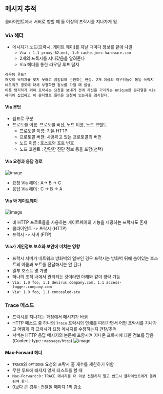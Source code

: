 ## 메시지 추적

클라이언트에서 서버로 향할 때 둘 이상의 프락시를 지나가게 됨

### Via 헤더

- 메시지가 노드(프락시, 게이트 웨이)를 지날 때마다 정보를 끝에 나열
  - `Via : 1.1 proxy-62.net, 1.0 cache.joes-hardware.com`
  - 2개의 프록시를 지나갔음을 알려준다
  - Via 헤더를 통한 라우팅 루프 탐지
``` 
라우팅 루프? 
패킷이 목적지를 찾지 못하고 끊임없이 순환하는 현상. 2개 이상의 라우터들이 동일 목적지 네트워크 경로에 대해 부정확한 정보를 가질 때 발생.
이를 탐지하기 위해 프락시는 요청을 보내기 전에 자신을 가리키는 unique한 문자열을 via 헤더에 삽입하고 이 문자열로 들어온 요청이 있는지를 검사한다.
```

#### Via 문법

- 쉼표로 구분
- 프로토콜 이름. 프로토콜 버전, 노드 이름, 노드 코멘트
  - 프로토콜 이름: 기본 HTTP
  - 프로토콜 버전: 사용하고 있는 프로토콜의 버전
  - 노드 이름 : 호스트와 포트 번호
  - 노드 코멘트 : 간단한 진단 정보 등을 포함(선택)
#### Via 요청과 응답 경로
![image](https://user-images.githubusercontent.com/101736358/208665786-a6b54308-a1a9-4b64-9341-0d3954fc58f0.png)

- 요청 Via 헤더 : A-> B -> C
- 응답 Via 헤더 : C -> B -> A

#### Via 와 게이트웨이
![image](https://user-images.githubusercontent.com/101736358/208666580-cdf13848-4004-4040-a59f-8e0e3d67fb89.png)

- 비 HTTP 프로토콜을 사용하는 게이트웨이의 기능을 제공하는 프락시도 존재
- 클라이언트 -> 프락시 (HTTP)
- 프락시 -> 서버 (FTP)

#### Via가 개인정보 보호와 보안에 미치는 영향
- 프락시 서버가 네트워크 방화벽의 일부인 경우 프락시는 방화벽 뒤에 숨어있는 호스트의 이름과 포트를 전달해서는 안 된다
- 일부 호스트 명 가명
- 하나의 조직 내에서 관리되는 것이라면 아래와 같이 생략 가능
- `Via: 1.0 foo, 1.1 devirus.company.com, 1.1 access-logger.company.com`
- `Via: 1.0 foo, 1.1 concealed-stu`

### Trace 메소드
- 프락시를 지나가는 과정에서 메시지가 바뀜
- HTTP 메소드 중 하나의 `Trace` 프락시의 연쇄를 따라가면서 어떤 프락시를 지나가고 어떻게 각 프락시가 요청 메시지를 수정하는지 관찰/추적
- 서버는 HTTP 응답 메시지의 본문에 포함시켜 지나온 프록시에 대한 정보를 담음 (Content-type : `message/http`)
![image](https://user-images.githubusercontent.com/101736358/208673953-6863b2a8-31b4-4c07-8d22-6b13c55b5cfb.png)

#### Max-Forward 헤더
- `TRACE`와 `OPTIONS` 요청의 프락시 홉 개수를 제한하기 위함
- 무한 루프에 빠지지 않게 테스트를 할 때
- `Max-Forward:0` : `TRACE 메시지를 더 이상 전달하지 말고 반드시 클라이언트에게 돌려줘야 한다.`
- 0보다 큰 경우 : 전달될 때마다 1씩 감소